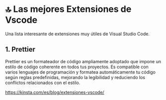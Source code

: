 # :top: Las mejores Extensiones de Vscode
Una lista interesante de extensiones muy útiles de Visual Studio Code.

## 1. Prettier

Prettier es un formateador de código ampliamente adoptado que impone un estilo de código coherente en todos tus proyectos. Es compatible con varios lenguajes de programación y formatea automáticamente tu código según reglas predefinidas, mejorando la legibilidad y reduciendo los conflictos relacionados con el estilo.

https://kinsta.com/es/blog/extensiones-vscode/
